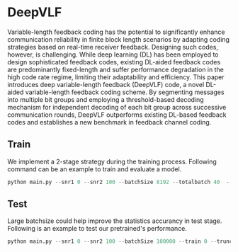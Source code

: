 # DeepVLF
Variable-length feedback coding has the potential to significantly enhance communication reliability in finite block length scenarios by adapting coding strategies based on real-time receiver feedback. Designing such codes, however, is challenging. While deep learning (DL) has been employed to design sophisticated feedback codes, existing DL-aided feedback codes are predominantly fixed-length and suffer performance degradation in the high code rate regime, limiting their adaptability and efficiency. This paper introduces deep variable-length feedback (DeepVLF) code, a novel DL-aided variable-length feedback coding scheme. By segmenting messages into multiple bit groups and employing a threshold-based decoding mechanism for independent decoding of each bit group across successive communication rounds, DeepVLF outperforms existing DL-based feedback codes and establishes a new benchmark in feedback channel coding.
## Train 
We implement a 2-stage strategy during the training process. Following command can be an example to train and evaluate a model.
```python
python main.py --snr1 0 --snr2 100 --batchSize 8192 --totalbatch 40  --train 1 --core 1 --truncated 10 --restriction 'mid'
```

## Test 
Large batchsize could help improve the statistics accurancy in test stage. Following is an example to test our pretrained's performance.
```python
python main.py --snr1 0 --snr2 100 --batchSize 100000 --train 0 --truncated 10 --restriction 'mid' --test_model 'weights/weight_ff_1_fb_100_gamma_1-1e-5'
```
